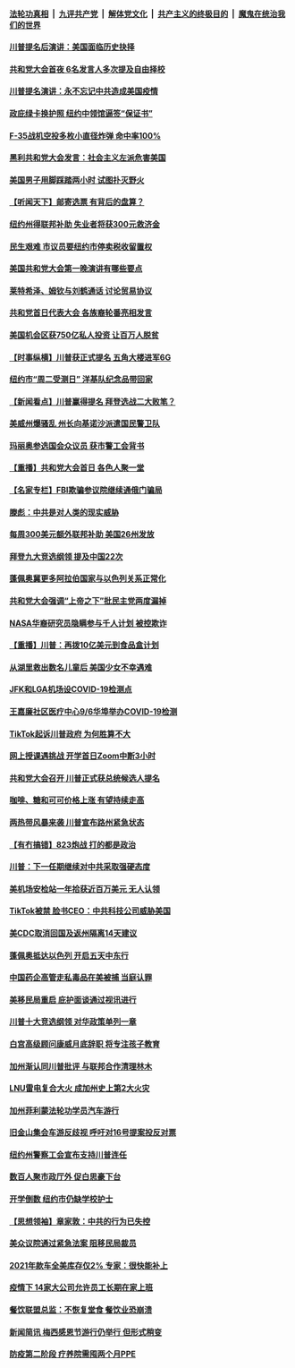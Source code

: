 ####  [法轮功真相](../../../../basic/blob/master/README.md?t=08260002) &nbsp;|&nbsp; [九评共产党](../../../../9ping.md/blob/master/README.md?t=08260002) &nbsp;|&nbsp; [解体党文化](../../../../jtdwh.md/blob/master/README.md?t=08260002)  &nbsp;|&nbsp; [共产主义的终极目的](../../../../gczydzjmd.md/blob/master/README.md?t=08260002) &nbsp;|&nbsp; [魔鬼在统治我们的世界](../../../../mgztzwmdsj.md/blob/master/README.md?t=08260002) 

#### [川普提名后演讲：美国面临历史抉择](../pages/nsc412/n12356381.md?t=08260002) 

#### [共和党大会首夜 6名发言人多次提及自由择校](../pages/nsc412/n12355922.md?t=08260002) 

#### [川普提名演讲：永不忘记中共造成美国疫情](../pages/nsc412/n12355919.md?t=08260002) 

#### [政庇绿卡换护照  纽约中领馆逼签“保证书”](../pages/nsc412/n12355341.md?t=08260002) 

#### [F-35战机空投多枚小直径炸弹 命中率100%](../pages/nsc412/n12355835.md?t=08260002) 

#### [黑利共和党大会发言：社会主义左派危害美国](../pages/nsc412/n12355405.md?t=08260002) 

#### [美国男子用脚踩踏两小时 试图扑灭野火](../pages/nsc412/n12355326.md?t=08260002) 

#### [【听闻天下】邮寄选票 有背后的盘算？](../pages/nsc412/n12355467.md?t=08260002) 

#### [纽约州得联邦补助 失业者将获300元救济金](../pages/nsc412/n12355199.md?t=08260002) 

#### [民生艰难 市议员要纽约市停卖税收留置权](../pages/nsc412/n12355236.md?t=08260002) 

#### [美国共和党大会第一晚演讲有哪些要点](../pages/nsc412/n12355250.md?t=08260002) 

#### [莱特希泽、姆钦与刘鹤通话 讨论贸易协议](../pages/nsc412/n12355055.md?t=08260002) 

#### [共和党首日代表大会 各族裔轮番亮相发言](../pages/nsc412/n12355113.md?t=08260002) 

#### [美国机会区获750亿私人投资 让百万人脱贫](../pages/nsc412/n12354946.md?t=08260002) 

#### [【时事纵横】川普获正式提名 五角大楼进军6G](../pages/nsc412/n12354500.md?t=08260002) 

#### [纽约市“周二受测日” 洋基队纪念品带回家](../pages/nsc412/n12354682.md?t=08260002) 

#### [【新闻看点】川普赢得提名 拜登选战二大败笔？](../pages/nsc412/n12354809.md?t=08260002) 

#### [美威州爆骚乱 州长向基诺沙派遣国民警卫队](../pages/nsc412/n12354835.md?t=08260002) 

#### [玛丽奥参选国会众议员 获市警工会背书](../pages/nsc412/n12354741.md?t=08260002) 

#### [【重播】共和党大会首日 各色人聚一堂](../pages/nsc412/n12354697.md?t=08260002) 

#### [【名家专栏】FBI欺骗参议院继续通俄门骗局](../pages/nsc412/n12353949.md?t=08260002) 

#### [滕彪：中共是对人类的现实威胁](../pages/nsc412/n12354794.md?t=08260002) 

#### [每周300美元额外联邦补助 美国26州发放](../pages/nsc412/n12354820.md?t=08260002) 

#### [拜登九大竞选纲领 提及中国22次](../pages/nsc412/n12354658.md?t=08260002) 

#### [蓬佩奥冀更多阿拉伯国家与以色列关系正常化](../pages/nsc412/n12354674.md?t=08260002) 

#### [共和党大会强调“上帝之下”批民主党两度漏掉](../pages/nsc412/n12354419.md?t=08260002) 

#### [NASA华裔研究员隐瞒参与千人计划 被控欺诈](../pages/nsc412/n12354620.md?t=08260002) 

#### [【重播】川普：再拨10亿美元到食品盒计划](../pages/nsc412/n12353955.md?t=08260002) 

#### [从湖里救出数名儿童后 美国少女不幸遇难](../pages/nsc412/n12353984.md?t=08260002) 

#### [JFK和LGA机场设COVID-19检测点](../pages/nsc412/n12354616.md?t=08260002) 

#### [王嘉廉社区医疗中心9/6华埠举办COVID-19检测](../pages/nsc412/n12354585.md?t=08260002) 

#### [TikTok起诉川普政府 为何胜算不大](../pages/nsc412/n12354562.md?t=08260002) 

#### [网上授课遇挑战 开学首日Zoom中断3小时](../pages/nsc412/n12354353.md?t=08260002) 

#### [共和党大会召开 川普正式获总统候选人提名](../pages/nsc412/n12354399.md?t=08260002) 

#### [咖啡、糖和可可价格上涨 有望持续走高](../pages/nsc412/n12354149.md?t=08260002) 

#### [两热带风暴来袭 川普宣布路州紧急状态](../pages/nsc412/n12354167.md?t=08260002) 

#### [【有冇搞错】823炮战 打的都是政治](../pages/nsc412/n12354194.md?t=08260002) 

#### [川普：下一任期继续对中共采取强硬态度](../pages/nsc412/n12354147.md?t=08260002) 

#### [美机场安检站一年拾获近百万美元 无人认领](../pages/nsc412/n12354028.md?t=08260002) 

#### [TikTok被禁 脸书CEO：中共科技公司威胁美国](../pages/nsc412/n12353918.md?t=08260002) 

#### [美CDC取消回国及返州隔离14天建议](../pages/nsc412/n12353788.md?t=08260002) 

#### [蓬佩奥抵达以色列 开启五天中东行](../pages/nsc412/n12353828.md?t=08260002) 

#### [中国药企高管走私毒品在美被捕 当庭认罪](../pages/nsc412/n12352694.md?t=08260002) 

#### [美移民局重启 庇护面谈通过视讯进行](../pages/nsc412/n12352623.md?t=08260002) 

#### [川普十大竞选纲领 对华政策单列一章](../pages/nsc412/n12353401.md?t=08260002) 

#### [白宫高级顾问康威月底辞职 将专注孩子教育](../pages/nsc412/n12353067.md?t=08260002) 

#### [加州渐认同川普批评  与联邦合作清理林木](../pages/nsc412/n12352979.md?t=08260002) 

#### [LNU雷电复合大火 成加州史上第2大火灾](../pages/nsc412/n12352942.md?t=08260002) 

#### [加州菲利蒙法轮功学员汽车游行](../pages/nsc412/n12352896.md?t=08260002) 

#### [旧金山集会车游反歧视 呼吁对16号提案投反对票](../pages/nsc412/n12352865.md?t=08260002) 

#### [纽约州警察工会宣布支持川普连任](../pages/nsc412/n12352618.md?t=08260002) 

#### [数百人聚市政厅外 促白思豪下台](../pages/nsc412/n12352615.md?t=08260002) 

#### [开学倒数 纽约市仍缺学校护士](../pages/nsc412/n12352613.md?t=08260002) 

#### [【思想领袖】章家敦：中共的行为已失控](../pages/nsc412/n12290301.md?t=08260002) 

#### [美众议院通过紧急法案 阻移民局裁员](../pages/nsc412/n12352273.md?t=08260002) 

#### [2021年款车全美库存仅2% 专家：很快能补上](../pages/nsc412/n12352046.md?t=08260002) 

#### [疫情下 14家大公司允许员工长期在家上班](../pages/nsc412/n12338931.md?t=08260002) 

#### [餐饮联盟总监：不恢复堂食 餐饮业恐崩溃](../pages/nsc412/n12351968.md?t=08260002) 

#### [新闻简讯 梅西感恩节游行仍举行 但形式稍变](../pages/nsc412/n12352111.md?t=08260002) 

#### [防疫第二阶段 疗养院需囤两个月PPE](../pages/nsc412/n12352115.md?t=08260002) 

